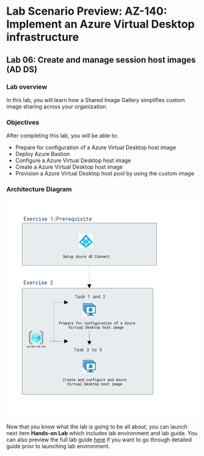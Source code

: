 # Lab Scenario Preview: AZ-140: Implement an Azure Virtual Desktop infrastructure

## Lab 06: Create and manage session host images (AD DS)

### Lab overview

In this lab, you will learn how a Shared Image Gallery simplifies custom image sharing across your organization.

### Objectives
  
After completing this lab, you will be able to:

- Prepare for configuration of a Azure Virtual Desktop host image
- Deploy Azure Bastion
- Configure a Azure Virtual Desktop host image
- Create a Azure Virtual Desktop host image
- Provision a Azure Virtual Desktop host pool by using the custom image
  
### Architecture Diagram

   ![](media/az-140-mod6.png)

Now that you know what the lab is going to be all about, you can launch next item **Hands-on Lab** which includes lab environment and lab guide. You can also preview the full lab guide [here](https://experience.cloudlabs.ai/#/labguidepreview/82428b09-24a7-424e-8069-6049ecb6b4b5) if you want to go through detailed guide prior to launching lab environment.  
